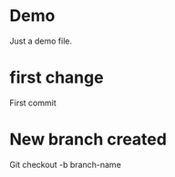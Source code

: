 # Demo

Just a demo file.

# first change

First commit

# New branch created

Git checkout -b branch-name